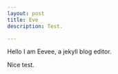 ```yaml
---
layout: post
title: Eve 
description: Test.

---
```

Hello I am Eevee, a jekyll blog editor.

Nice test.